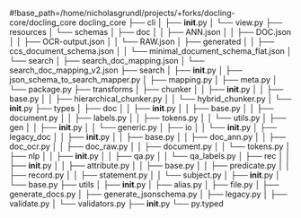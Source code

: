 #!base_path=/home/nicholasgrundl/projects/+forks/docling-core/docling_core
docling_core
├── cli
│   ├── __init__.py
│   └── view.py
├── resources
│   └── schemas
│       ├── doc
│       │   ├── ANN.json
│       │   ├── DOC.json
│       │   ├── OCR-output.json
│       │   └── RAW.json
│       ├── generated
│       │   ├── ccs_document_schema.json
│       │   └── minimal_document_schema_flat.json
│       └── search
│           ├── search_doc_mapping.json
│           └── search_doc_mapping_v2.json
├── search
│   ├── __init__.py
│   ├── json_schema_to_search_mapper.py
│   ├── mapping.py
│   ├── meta.py
│   └── package.py
├── transforms
│   ├── chunker
│   │   ├── __init__.py
│   │   ├── base.py
│   │   ├── hierarchical_chunker.py
│   │   └── hybrid_chunker.py
│   └── __init__.py
├── types
│   ├── doc
│   │   ├── __init__.py
│   │   ├── base.py
│   │   ├── document.py
│   │   ├── labels.py
│   │   ├── tokens.py
│   │   └── utils.py
│   ├── gen
│   │   ├── __init__.py
│   │   └── generic.py
│   ├── io
│   │   └── __init__.py
│   ├── legacy_doc
│   │   ├── __init__.py
│   │   ├── base.py
│   │   ├── doc_ann.py
│   │   ├── doc_ocr.py
│   │   ├── doc_raw.py
│   │   ├── document.py
│   │   └── tokens.py
│   ├── nlp
│   │   ├── __init__.py
│   │   ├── qa.py
│   │   └── qa_labels.py
│   ├── rec
│   │   ├── __init__.py
│   │   ├── attribute.py
│   │   ├── base.py
│   │   ├── predicate.py
│   │   ├── record.py
│   │   ├── statement.py
│   │   └── subject.py
│   ├── __init__.py
│   └── base.py
├── utils
│   ├── __init__.py
│   ├── alias.py
│   ├── file.py
│   ├── generate_docs.py
│   ├── generate_jsonschema.py
│   ├── legacy.py
│   ├── validate.py
│   └── validators.py
├── __init__.py
└── py.typed